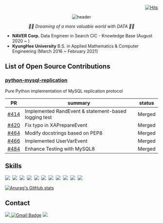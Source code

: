 <div align=right>
  
[![Hits](https://hits.seeyoufarm.com/api/count/incr/badge.svg?url=https%3A%2F%2Fgithub.com%2Fheehehe&count_bg=%23686060&title_bg=%23090909&icon=github.svg&icon_color=%23E7E7E7&title=hits&edge_flat=false)](https://hits.seeyoufarm.com)
  
</div>

<div align=center>

![header](https://capsule-render.vercel.app/api?type=waving&color=gradient&height=200&section=header&text=Welcome%20to%20heehehe's%20Github&fontSize=55&animation=twinkling)

</div>

<div align=center>
  
_👩‍💻 Dreaming of a more valuable world with DATA 👩‍💻_

</div>

- **NAVER Corp.** Data Engineer in Search CIC - Knowledge Base (August 2020 ~ )
- **KyungHee University** B.S. in Applied Mathematics & Computer Engineering (March 2016 ~ February 2021)

## List of Open Source Contributions
### [python-mysql-replication](https://github.com/julien-duponchelle/python-mysql-replication)
Pure Python implementation of MySQL replication protocol

PR | summary | status
--|--|--
[#414](https://github.com/julien-duponchelle/python-mysql-replication/pull/414) | Implemented RandEvent & statement-based logging test | Merged
[#420](https://github.com/julien-duponchelle/python-mysql-replication/pull/420) | Fix typo in XAPrepareEvent | Merged
[#464](https://github.com/julien-duponchelle/python-mysql-replication/pull/464) | Modify docstrings based on PEP8 | Merged
[#466](https://github.com/julien-duponchelle/python-mysql-replication/pull/466) | Implemented UserVarEvent | Merged
[#484](https://github.com/julien-duponchelle/python-mysql-replication/pull/484) | Enhance Testing with MySQL8 | Merged

## Skills

<img src="https://img.shields.io/badge/Python-3766AB?style=flat-square&logo=Python&logoColor=white"/>&nbsp;
<img src="https://img.shields.io/badge/Django-092E20?style=flat-square&logo=Django&logoColor=white"/>&nbsp;
<img src="https://img.shields.io/badge/Linux-FCC624?style=flat-square&logo=Linux&logoColor=white"/>&nbsp;
<img src="https://img.shields.io/badge/Jenkins-D24939?style=flat-square&logo=Jenkins&logoColor=white"/>&nbsp;
<img src="https://img.shields.io/badge/Airflow-017CEE?style=flat-square&logo=Apache Airflow&logoColor=white"/>&nbsp;
<img src="https://img.shields.io/badge/Tableau-E97627?style=flat-square&logo=Tableau&logoColor=white"/>&nbsp;
<img src="https://img.shields.io/badge/PyTorch-EE4C2C?style=flat-square&logo=PyTorch&logoColor=white"/>&nbsp;
<img src="https://img.shields.io/badge/R-276DC3?style=flat-square&logo=R&logoColor=white"/>&nbsp;
<img src="https://img.shields.io/badge/html-E34F26?style=flat-square&logo=HTML5&logoColor=white"/>&nbsp;
<img src="https://img.shields.io/badge/css-1572B6?style=flat-square&logo=CSS3&logoColor=white"/>&nbsp;
<img src="https://img.shields.io/badge/C++-00599C?style=flat-square&logo=C%2B%2B&logoColor=white"/>

[![Anurag's GitHub stats](https://github-readme-stats-git-masterrstaa-rickstaa.vercel.app/api?username=heehehe)](https://github.com/anuraghazra/github-readme-stats) 
<!-- [![Top Langs](https://github-readme-stats-git-masterrstaa-rickstaa.vercel.app/api/top-langs/?username=heehehe&layout=compact)](https://github.com/anuraghazra/github-readme-stats) -->

## Contact

<a href="https://www.linkedin.com/in/heeseon-cheon"><img src="https://img.shields.io/badge/LinkedIn-0A66C2?style=flat-square&logo=LinkedIn&logoColor=white"/> [![Gmail Badge](https://img.shields.io/badge/Gmail-EA4335?style=flat-square&logo=Gmail&logoColor=white&link=mailto:heeseon0315@gmail.com)](mailto:heeseon.cheon@gmail.com) <a href="https://heehehe-ds.tistory.com/"><img src="https://img.shields.io/badge/Tistory-000000?style=flat-square"/>


<!--
**heehehe/heehehe** is a ✨ _special_ ✨ repository because its `README.md` (this file) appears on your GitHub profile.

<img src="https://img.shields.io/badge/[텍스트]-[컬러코드]?style=flat-square&logo=[simpleicons에서의_아이콘명]&logoColor=white"/>
![followers](https://img.shields.io/github/followers/heehehe?style=social)

Here are some ideas to get you started:

- 🔭 I’m currently working on ...
- 🌱 I’m currently learning ...
- 👯 I’m looking to collaborate on ...
- 🤔 I’m looking for help with ...
- 💬 Ask me about ...
- 📫 How to reach me: ...
- 😄 Pronouns: ...
- ⚡ Fun fact: ...
-->
